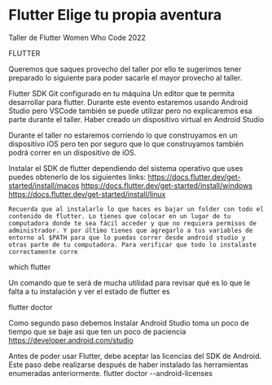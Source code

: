 # Flutter Elige tu propia aventura 
Taller de Flutter Women Who Code 2022

FLUTTER

Queremos que saques provecho del taller por ello te sugerimos tener preparado lo siguiente para poder sacarle el mayor provecho al taller.

Flutter SDK 
Git configurado en tu máquina 
Un editor que te permita desarrollar para flutter. Durante este evento estaremos usando Android Studio pero VSCode también se puede utilizar pero no explicaremos esa parte durante el taller. 
Haber creado un dispositivo virtual en Android Studio 

Durante el taller no estaremos corriendo lo que construyamos en un dispositivo iOS pero ten por seguro que lo que construyamos también podrá correr en un dispositivo de iOS. 


Instalar el SDK de flutter dependiendo del sistema operativo que uses puedes obtenerlo de los siguientes links: 
https://docs.flutter.dev/get-started/install/macos
https://docs.flutter.dev/get-started/install/windows
https://docs.flutter.dev/get-started/install/linux

	Recuerda que al instalarlo lo que haces es bajar un folder con todo el contenido de flutter. Lo tienes que colocar en un lugar de tu computadora donde te sea fácil acceder y que no requiera permisos de administrador. Y por último tienes que agregarlo a tus variables de entorno al $PATH para que lo puedas correr desde android studio y otras parte de tu computadora. Para verificar que todo lo instalaste correctamente corre 

which flutter

Un comando que te será de mucha utilidad para revisar qué es lo que le falta a tu instalación y ver el estado de flutter es 

flutter doctor


Como segundo paso debemos Instalar Android Studio toma un poco de tiempo que se baje asi que ten un poco de paciencia 
https://developer.android.com/studio	



Antes de poder usar Flutter, debe aceptar las licencias del SDK de Android. Este paso debe realizarse después de haber instalado las herramientas enumeradas anteriormente.
flutter doctor --android-licenses
